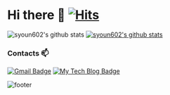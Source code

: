 # Hi there 👋 [![Hits](https://hits.seeyoufarm.com/api/count/incr/badge.svg?url=https%3A%2F%2Fgithub.com%2Fsyoun602&count_bg=%2379C83D&title_bg=%23555555&icon=tinder.svg&icon_color=%23E7E7E7&title=hits&edge_flat=false)](https://hits.seeyoufarm.com)


![syoun602's github stats](https://github-readme-stats.vercel.app/api?username=syoun602&show_icons=true)
[![syoun602's github stats](https://github-readme-stats.vercel.app/api/top-langs/?username=syoun602&exclude_repo=Movzon_OnlineMovieRentalSystem_DB_Project,webgl-tutorial&show_icons=true&hide_border=true&layout=compact&langs_count=5)](https://github.com/syoun602)

### Contacts 📫

[![Gmail Badge](https://img.shields.io/badge/Gmail-d14836?style=flat-square&logo=Gmail&logoColor=white&link=mailto:syoun602@gmail.com)](mailto:syoun602@gmail.com)
[![My Tech Blog Badge](http://img.shields.io/badge/-My%20Tech%20blog-black?style=flat-square&logo=github&link=https://velog.io/@syoun602/)](https://velog.io/@syoun602/) 
  
![footer](https://capsule-render.vercel.app/api?type=wave&color=gradient&height=150&section=footer)
